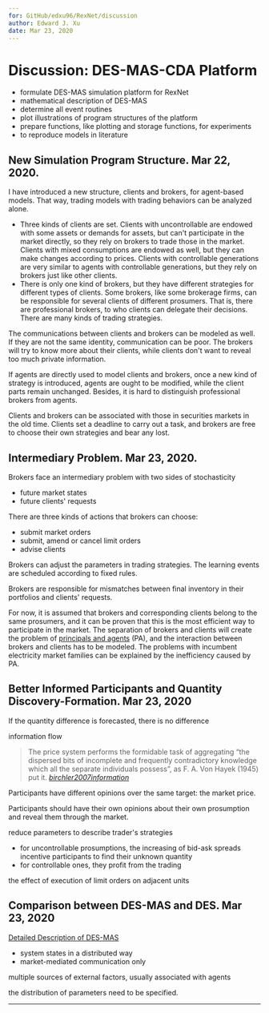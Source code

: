 ```yaml
---
for: GitHub/edxu96/RexNet/discussion
author: Edward J. Xu
date: Mar 23, 2020
---
```


# Discussion: DES-MAS-CDA Platform

- formulate DES-MAS simulation platform for RexNet
- mathematical description of DES-MAS
- determine all event routines
- plot illustrations of program structures of the platform
- prepare functions, like plotting and storage functions, for experiments
- to reproduce models in literature

## New Simulation Program Structure. Mar 22, 2020.

I have introduced a new structure, clients and brokers, for agent-based models. That way, trading models with trading behaviors can be analyzed alone.
  - Three kinds of clients are set. Clients with uncontrollable are endowed with some assets or demands for assets, but can't participate in the market directly, so they rely on brokers to trade those in the market. Clients with mixed consumptions are endowed as well, but they can make changes according to prices. Clients with controllable generations are very similar to agents with controllable generations, but they rely on brokers just like other clients.
  - There is only one kind of brokers, but they have different strategies for different types of clients. Some brokers, like some brokerage firms, can be responsible for several clients of different prosumers. That is, there are professional brokers, to who clients can delegate their decisions. There are many kinds of trading strategies.

The communications between clients and brokers can be modeled as well. If they are not the same identity, communication can be poor. The brokers will try to know more about their clients, while clients don't want to reveal too much private information.

If agents are directly used to model clients and brokers, once a new kind of strategy is introduced, agents are ought to be modified, while the client parts remain unchanged. Besides, it is hard to distinguish professional brokers from agents.

Clients and brokers can be associated with those in securities markets in the old time. Clients set a deadline to carry out a task, and brokers are free to choose their own strategies and bear any lost.

## Intermediary Problem. Mar 23, 2020.

Brokers face an intermediary problem with two sides of stochasticity
  - future market states
  - future clients' requests

There are three kinds of actions that brokers can choose:
  - submit market orders
  - submit, amend or cancel limit orders
  - advise clients

Brokers can adjust the parameters in trading strategies. The learning events are scheduled according to fixed rules.

Brokers are responsible for mismatches between final inventory in their portfolios and clients' requests.

For now, it is assumed that brokers and corresponding clients belong to the same prosumers, and it can be proven that this is the most efficient way to participate in the market. The separation of brokers and clients will create the problem of [principals and agents](https://en.wikipedia.org/wiki/Principal%E2%80%93agent_problem) (PA), and the interaction between brokers and clients has to be modeled. The problems with incumbent electricity market families can be explained by the inefficiency caused by PA.

## Better Informed Participants and Quantity Discovery-Formation. Mar 23, 2020

If the quantity difference is forecasted, there is no difference

information flow

> The price system performs the formidable task of aggregating “the dispersed bits of incomplete and frequently contradictory knowledge which all the separate individuals possess”, as F. A. Von Hayek (1945) put it. [_birchler2007information_]

Participants have different opinions over the same target: the market price.

Participants should have their own opinions about their own prosumption and reveal them through the market.

reduce parameters to describe trader's strategies

- for uncontrollable prosumptions, the increasing of bid-ask spreads incentive participants to find their unknown quantity
- for controllable ones, they profit from the trading

the effect of execution of limit orders on adjacent units

## Comparison between DES-MAS and DES. Mar 23, 2020

[Detailed Description of DES-MAS](https://github.com/edxu96/RexNet/blob/master/docs/outline.md#4-1-discrete-event-simulation-of-multi-agent-systems-des-mas)

- system states in a distributed way
- market-mediated communication only

multiple sources of external factors, usually associated with agents

the distribution of parameters need to be specified.

---

[_birchler2007information_]: https://github.com/edxu96/symposium/tree/master/src/market
